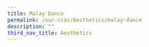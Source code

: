```yaml
---
title: Malay Dance
permalink: /our-ccas/Aesthetics/malay-dance
description: ""
third_nav_title: Aesthetics
---
```

